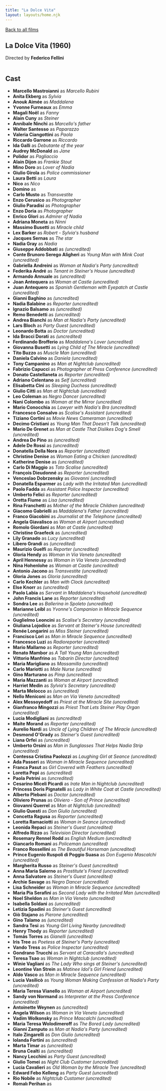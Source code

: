 ```yaml
---
title: "La Dolce Vita"
layout: layouts/home.njk
---
```


<a href="../">Back to all films</a>

<article class="film">
  <h1>La Dolce Vita (1960)</h1>

  <p class="director">
    Directed by <strong>Federico Fellini</strong>
  </p>

  <img src="../films/posters/la-dolce-vita.jpg" alt="">

  <h2>
    Cast
  </h2>
  <ul>
    <li><strong>Marcello Mastroianni</strong> as <em>Marcello Rubini</em></li>
<li><strong>Anita Ekberg</strong> as <em>Sylvia</em></li>
<li><strong>Anouk Aimée</strong> as <em>Maddalena</em></li>
<li><strong>Yvonne Furneaux</strong> as <em>Emma</em></li>
<li><strong>Magali Noël</strong> as <em>Fanny</em></li>
<li><strong>Alain Cuny</strong> as <em>Steiner</em></li>
<li><strong>Annibale Ninchi</strong> as <em>Marcello's father</em></li>
<li><strong>Walter Santesso</strong> as <em>Paparazzo</em></li>
<li><strong>Valeria Ciangottini</strong> as <em>Paola</em></li>
<li><strong>Riccardo Garrone</strong> as <em>Riccardo</em></li>
<li><strong>Ida Galli</strong> as <em>Debutante of the year</em></li>
<li><strong>Audrey McDonald</strong> as <em>Jane</em></li>
<li><strong>Polidor</strong> as <em>Pagliaccio</em></li>
<li><strong>Alain Dijon</strong> as <em>Frankie Stout</em></li>
<li><strong>Mino Doro</strong> as <em>Lover of Nadia</em></li>
<li><strong>Giulio Girola</strong> as <em>Police commissioner</em></li>
<li><strong>Laura Betti</strong> as <em>Laura</em></li>
<li><strong>Nico</strong> as <em>Nico</em></li>
<li><strong>Domino</strong> as <em></em></li>
<li><strong>Carlo Musto</strong> as <em>Transvestite</em></li>
<li><strong>Enzo Cerusico</strong> as <em>Photographer</em></li>
<li><strong>Giulio Paradisi</strong> as <em>Photographer</em></li>
<li><strong>Enzo Doria</strong> as <em>Photographer</em></li>
<li><strong>Enrico Glori</strong> as <em>Admirer of Nadia</em></li>
<li><strong>Adriana Moneta</strong> as <em>Ninni</em></li>
<li><strong>Massimo Busetti</strong> as <em>Miracle child</em></li>
<li><strong>Lex Barker</strong> as <em>Robert - Sylvia's husband</em></li>
<li><strong>Jacques Sernas</strong> as <em>The star</em></li>
<li><strong>Nadia Gray</strong> as <em>Nadia</em></li>
<li><strong>Giuseppe Addobbati</strong> as <em>(uncredited)</em></li>
<li><strong>Conte Brunoro Serego Aligheri</strong> as <em>Young Man with Mink Coat (uncredited)</em></li>
<li><strong>Gabriella Andreini</strong> as <em>Woman at Nadia's Party (uncredited)</em></li>
<li><strong>Federika André</strong> as <em>Tenant in Steiner's House (uncredited)</em></li>
<li><strong>Armando Annuale</strong> as <em>(uncredited)</em></li>
<li><strong>Joan Antequera</strong> as <em>Woman at Castle (uncredited)</em></li>
<li><strong>Juan Antequero</strong> as <em>Spanish Gentleman with Eyepatch at Castle (uncredited)</em></li>
<li><strong>Gianni Baghino</strong> as <em>(uncredited)</em></li>
<li><strong>Nadia Balabine</strong> as <em>Reporter (uncredited)</em></li>
<li><strong>Ignazio Balsamo</strong> as <em>(uncredited)</em></li>
<li><strong>Remo Benedetti</strong> as <em>(uncredited)</em></li>
<li><strong>Andrea Bianchi</strong> as <em>Man at Nadia's Party (uncredited)</em></li>
<li><strong>Lars Bloch</strong> as <em>Party Guest (uncredited)</em></li>
<li><strong>Leonardo Botta</strong> as <em>Doctor (uncredited)</em></li>
<li><strong>Ida Bracci Dorati</strong> as <em>(uncredited)</em></li>
<li><strong>Ferdinando Brofferio</strong> as <em>Maddalena's Lover (uncredited)</em></li>
<li><strong>Giovanna Busetti</strong> as <em>Lying Child of The Miracle (uncredited)</em></li>
<li><strong>Tito Buzzo</strong> as <em>Muscle Man (uncredited)</em></li>
<li><strong>Daniela Calvino</strong> as <em>Daniela (uncredited)</em></li>
<li><strong>Tony Campanino</strong> as <em>Man at Nightclub (uncredited)</em></li>
<li><strong>Fabrizio Capucci</strong> as <em>Photographer at Press Conference (uncredited)</em></li>
<li><strong>Donato Castellaneta</strong> as <em>Reporter (uncredited)</em></li>
<li><strong>Adriano Celentano</strong> as <em>Self (uncredited)</em></li>
<li><strong>Elisabetta Cini</strong> as <em>Sleeping Duchess (uncredited)</em></li>
<li><strong>Giulio Citti</strong> as <em>Man at Nightclub (uncredited)</em></li>
<li><strong>Leo Coleman</strong> as <em>Negro Dancer (uncredited)</em></li>
<li><strong>Nani Colombo</strong> as <em>Woman at the Mirror (uncredited)</em></li>
<li><strong>Mario Conocchia</strong> as <em>Lawyer with Nadia's Bra (uncredited)</em></li>
<li><strong>Francesco Consalvo</strong> as <em>Scalise's Assistant (uncredited)</em></li>
<li><strong>Tiziano Cortini</strong> as <em>Movie News Cameraman (uncredited)</em></li>
<li><strong>Decimo Cristiani</strong> as <em>Young Man That Doesn't Talk (uncredited)</em></li>
<li><strong>Mario De Grenet</strong> as <em>Man at Castle That Dislikes Dog's Smell (uncredited)</em></li>
<li><strong>Andrea De Pino</strong> as <em>(uncredited)</em></li>
<li><strong>Adele De Rossi</strong> as <em>(uncredited)</em></li>
<li><strong>Donatella Della Nora</strong> as <em>Reporter (uncredited)</em></li>
<li><strong>Christine Denise</strong> as <em>Woman Eating a Chicken (uncredited)</em></li>
<li><strong>Katherine Denise</strong> as <em>(uncredited)</em></li>
<li><strong>Carlo Di Maggio</strong> as <em>Toto Scalise (uncredited)</em></li>
<li><strong>François Dieudonné</strong> as <em>Reporter (uncredited)</em></li>
<li><strong>Venceslao Dobrzensky</strong> as <em>Giovanni (uncredited)</em></li>
<li><strong>Donatella Esparmer</strong> as <em>Lady with the Irritated Man (uncredited)</em></li>
<li><strong>Paolo Fadda</strong> as <em>Assistant Police Inspector (uncredited)</em></li>
<li><strong>Umberto Felici</strong> as <em>Reporter (uncredited)</em></li>
<li><strong>Oretta Fiume</strong> as <em>Lisa (uncredited)</em></li>
<li><strong>Rina Franchetti</strong> as <em>Mother of the Miracle Children (uncredited)</em></li>
<li><strong>Giacomo Gabrielli</strong> as <em>Maddalena's Father (uncredited)</em></li>
<li><strong>Franco Giacobini</strong> as <em>Journalist at the Telephone (uncredited)</em></li>
<li><strong>Angela Giavalisco</strong> as <em>Woman at Airport (uncredited)</em></li>
<li><strong>Romolo Giordani</strong> as <em>Man at Castle (uncredited)</em></li>
<li><strong>Christine Graefeck</strong> as <em>(uncredited)</em></li>
<li><strong>Lily Granado</strong> as <em>Lucy (uncredited)</em></li>
<li><strong>Libero Grandi</strong> as <em>(uncredited)</em></li>
<li><strong>Maurizio Guelfi</strong> as <em>Reporter (uncredited)</em></li>
<li><strong>Gloria Hendy</strong> as <em>Woman in Via Veneto (uncredited)</em></li>
<li><strong>April Hennessy</strong> as <em>Woman in Via Veneto (uncredited)</em></li>
<li><strong>Nina Hohenlohe</strong> as <em>Woman at Castle (uncredited)</em></li>
<li><strong>Antonio Jacono</strong> as <em>Transvestite (uncredited)</em></li>
<li><strong>Gloria Jones</strong> as <em>Gloria (uncredited)</em></li>
<li><strong>Carlo Kechler</strong> as <em>Man with Clock (uncredited)</em></li>
<li><strong>Else Knorr</strong> as <em>(uncredited)</em></li>
<li><strong>Paolo Labia</strong> as <em>Servant in Maddalena's Household (uncredited)</em></li>
<li><strong>John Francis Lane</strong> as <em>Reporter (uncredited)</em></li>
<li><strong>Sondra Lee</strong> as <em>Ballerina in Spoleto (uncredited)</em></li>
<li><strong>Marianne Leibl</strong> as <em>Yvonne's Companion in Miracle Sequence (uncredited)</em></li>
<li><strong>Guglielmo Leoncini</strong> as <em>Scalise's Secretary (uncredited)</em></li>
<li><strong>Giuliana Lojodice</strong> as <em>Servant at Steiner's House (uncredited)</em></li>
<li><strong>Renée Longarini</strong> as <em>Miss Steiner (uncredited)</em></li>
<li><strong>Francisco Lori</strong> as <em>Man in Miracle Sequence (uncredited)</em></li>
<li><strong>Francesco Luzi</strong> as <em>Radioreporter (uncredited)</em></li>
<li><strong>Mario Mallarno</strong> as <em>Reporter (uncredited)</em></li>
<li><strong>Renato Mambor</strong> as <em>A Tall Young Man (uncredited)</em></li>
<li><strong>Vittorio Manfrino</strong> as <em>Tabarin Director (uncredited)</em></li>
<li><strong>Maria Marigliano</strong> as <em>Massamilla (uncredited)</em></li>
<li><strong>Carlo Mariotti</strong> as <em>Male Nurse (uncredited)</em></li>
<li><strong>Gino Marturano</strong> as <em>Pimp (uncredited)</em></li>
<li><strong>Maria Mazzanti</strong> as <em>Woman at Airport (uncredited)</em></li>
<li><strong>Harriet Medin</strong> as <em>Sylvia's Secretary (uncredited)</em></li>
<li><strong>Marta Melocco</strong> as <em>(uncredited)</em></li>
<li><strong>Nello Meniconi</strong> as <em>Man on Via Veneto (uncredited)</em></li>
<li><strong>Alex Messoyedoff</strong> as <em>Priest at the Miracle Site (uncredited)</em></li>
<li><strong>Gianfranco Mingozzi</strong> as <em>Priest That Lets Steiner Play Organ (uncredited)</em></li>
<li><strong>Lucia Modigliani</strong> as <em>(uncredited)</em></li>
<li><strong>Maite Morand</strong> as <em>Reporter (uncredited)</em></li>
<li><strong>Aurelio Nardi</strong> as <em>Uncle of Lying Children of The Miracle (uncredited)</em></li>
<li><strong>Desmond O'Grady</strong> as <em>Steiner's Guest (uncredited)</em></li>
<li><strong>Liana Orfei</strong> as <em>(uncredited)</em></li>
<li><strong>Umberto Orsini</strong> as <em>Man in Sunglasses That Helps Nadia Strip (uncredited)</em></li>
<li><strong>Contessa Cristina Paolozzi</strong> as <em>Laughing Girl at Seance (uncredited)</em></li>
<li><strong>Ada Passeri</strong> as <em>Woman in Miracle Sequence (uncredited)</em></li>
<li><strong>Franca Pasut</strong> as <em>Girl Covered with Feathers (uncredited)</em></li>
<li><strong>Loretta Pepi</strong> as <em>(uncredited)</em></li>
<li><strong>Paola Petrini</strong> as <em>(uncredited)</em></li>
<li><strong>Cesarino Miceli Picardi</strong> as <em>Irate Man in Nightclub (uncredited)</em></li>
<li><strong>Princess Doris Pignatelli</strong> as <em>Lady in White Coat at Castle (uncredited)</em></li>
<li><strong>Alberto Plebani</strong> as <em>Doctor (uncredited)</em></li>
<li><strong>Oliviero Prunas</strong> as <em>Oliviero - Son of Prince (uncredited)</em></li>
<li><strong>Giovanni Querrel</strong> as <em>Man at Nightclub (uncredited)</em></li>
<li><strong>Giulio Questi</strong> as <em>Don Giulio (uncredited)</em></li>
<li><strong>Concetta Ragusa</strong> as <em>Reporter (uncredited)</em></li>
<li><strong>Loretta Ramaciotti</strong> as <em>Woman in Seance (uncredited)</em></li>
<li><strong>Leonida Repaci</strong> as <em>Steiner's Guest (uncredited)</em></li>
<li><strong>Alfredo Rizzo</strong> as <em>Television Director (uncredited)</em></li>
<li><strong>Rosemary Rennel Rodd</strong> as <em>English Medium (uncredited)</em></li>
<li><strong>Giancarlo Romani</strong> as <em>Policeman (uncredited)</em></li>
<li><strong>Franco Rossellini</strong> as <em>The Beautiful Horseman (uncredited)</em></li>
<li><strong>Prince Eugenio Ruspoli di Poggio Suasa</strong> as <em>Don Eugenio Mascalchi (uncredited)</em></li>
<li><strong>Margherita Russo</strong> as <em>Steiner's Guest (uncredited)</em></li>
<li><strong>Anna Maria Salerno</strong> as <em>Prostitute's Friend (uncredited)</em></li>
<li><strong>Anna Salvatore</strong> as <em>Steiner's Guest (uncredited)</em></li>
<li><strong>Archie Savage</strong> as <em>Negro Dancer (uncredited)</em></li>
<li><strong>Lisa Schneider</strong> as <em>Woman in Miracle Sequence (uncredited)</em></li>
<li><strong>Maria Pia Serafini</strong> as <em>Second Lady with the Irritated Man (uncredited)</em></li>
<li><strong>Noel Sheldon</strong> as <em>Man in Via Veneto (uncredited)</em></li>
<li><strong>Isabella Soldani</strong> as <em>(uncredited)</em></li>
<li><strong>Letizia Spadini</strong> as <em>Steiner's Guest (uncredited)</em></li>
<li><strong>Giò Stajano</strong> as <em>Pierone (uncredited)</em></li>
<li><strong>Gino Talamo</strong> as <em>(uncredited)</em></li>
<li><strong>Sandra Tesi</strong> as <em>Young Girl Living Nearby (uncredited)</em></li>
<li><strong>Henry Thody</strong> as <em>Reporter (uncredited)</em></li>
<li><strong>Tomás Torres</strong> as <em>Gianelli (uncredited)</em></li>
<li><strong>Iris Tree</strong> as <em>Poetess at Steiner's Party (uncredited)</em></li>
<li><strong>Vando Tress</strong> as <em>Police Inspector (uncredited)</em></li>
<li><strong>Gondrano Trucchi</strong> as <em>Servant at Caracalla's (uncredited)</em></li>
<li><strong>Teresa Tsao</strong> as <em>Woman in Nightclub (uncredited)</em></li>
<li><strong>Winie Vagliani</strong> as <em>The Lady Who sings at Steiner's (uncredited)</em></li>
<li><strong>Leontine Van Strein</strong> as <em>Matinee Idol's Girl Friend (uncredited)</em></li>
<li><strong>Aldo Vasco</strong> as <em>Man in Miracle Sequence (uncredited)</em></li>
<li><strong>Lucia Vasilicò</strong> as <em>Young Woman Making Confession at Nadia's Party (uncredited)</em></li>
<li><strong>Maria Teresa Vianello</strong> as <em>Woman at Airport (uncredited)</em></li>
<li><strong>Sandy von Normand</strong> as <em>Interpreter at the Press Conference (uncredited)</em></li>
<li><strong>Antoinette Weynen</strong> as <em>(uncredited)</em></li>
<li><strong>Angela Wilson</strong> as <em>Woman in Via Veneto (uncredited)</em></li>
<li><strong>Vadim Wolkonsky</strong> as <em>Prince Mascalchi (uncredited)</em></li>
<li><strong>Maria Teresa Wolodimeroff</strong> as <em>The Bored Lady (uncredited)</em></li>
<li><strong>Gianni Zamputo</strong> as <em>Man at Nadia's Party (uncredited)</em></li>
<li><strong>Italo Zingarelli</strong> as <em>Don Giulio (uncredited)</em></li>
<li><strong>Iolanda Fortini</strong> as <em>(uncredited)</em></li>
<li><strong>Marta Timar</strong> as <em>(uncredited)</em></li>
<li><strong>Bruna Cealti</strong> as <em>(uncredited)</em></li>
<li><strong>Nancy Lecchini</strong> as <em>Party Guest (uncredited)</em></li>
<li><strong>Giulio Tomei</strong> as <em>Night Club Customer (uncredited)</em></li>
<li><strong>Lucia Cavalieri</strong> as <em>Old Woman by the Miracle Tree (uncredited)</em></li>
<li><strong>Edward Febo Kelleng</strong> as <em>Party Guest (uncredited)</em></li>
<li><strong>Rio Nobile</strong> as <em>Nightclub Customer (uncredited)</em></li>
<li><strong>Romalı Perihan</strong> as <em></em></li>
  </ul>
</article>
